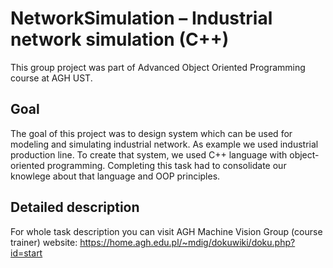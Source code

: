 # NetworkSimulation – Industrial network simulation (C++)

This group project was part of Advanced Object Oriented Programming course at AGH UST.

## Goal

The goal of this project was to design system which can be used for modeling and simulating industrial network. As example we used industrial production line.
To create that system, we used C++ language with object-oriented programming. Completing this task had to consolidate our knowlege about that language and OOP principles.  

## Detailed description 
For whole task description you can visit AGH Machine Vision Group (course trainer) website:
https://home.agh.edu.pl/~mdig/dokuwiki/doku.php?id=start
